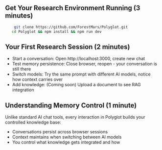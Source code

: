 ## Get Your Research Environment Running (3 minutes)
```bash
    git clone https://github.com/ForestMars/Polyglot.git
   cd Polyglot && npm install && npm run dev
```

## Your First Research Session (2 minutes)

- Start a conversation: Open http://localhost:3000, create new chat
- Test memory persistence: Close browser, reopen - your conversation is still there
- Switch models: Try the same prompt with different AI models, notice how context carries over
- Add knowledge: (Coming soon) Upload a document to see RAG integration

## Understanding Memory Control (1 minute)
Unlike standard AI chat tools, every interaction in Polyglot builds your controlled knowledge base:

- Conversations persist across browser sessions
- Context maintains when switching between AI models
- You control what knowledge gets integrated and how
